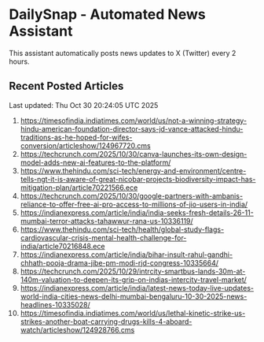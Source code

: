 # DailySnap - Automated News Assistant

This assistant automatically posts news updates to X (Twitter) every 2 hours.

## Recent Posted Articles

Last updated: Thu Oct 30 20:24:05 UTC 2025

1. https://timesofindia.indiatimes.com/world/us/not-a-winning-strategy-hindu-american-foundation-director-says-jd-vance-attacked-hindu-traditions-as-he-hoped-for-wifes-conversion/articleshow/124967720.cms
2. https://techcrunch.com/2025/10/30/canva-launches-its-own-design-model-adds-new-ai-features-to-the-platform/
3. https://www.thehindu.com/sci-tech/energy-and-environment/centre-tells-ngt-it-is-aware-of-great-nicobar-projects-biodiversity-impact-has-mitigation-plan/article70221566.ece
4. https://techcrunch.com/2025/10/30/google-partners-with-ambanis-reliance-to-offer-free-ai-pro-access-to-millions-of-jio-users-in-india/
5. https://indianexpress.com/article/india/india-seeks-fresh-details-26-11-mumbai-terror-attacks-tahawwur-rana-us-10336119/
6. https://www.thehindu.com/sci-tech/health/global-study-flags-cardiovascular-crisis-mental-health-challenge-for-india/article70216848.ece
7. https://indianexpress.com/article/india/bihar-insult-rahul-gandhi-chhath-pooja-drama-jibe-pm-modi-rjd-congress-10335664/
8. https://techcrunch.com/2025/10/29/intrcity-smartbus-lands-30m-at-140m-valuation-to-deepen-its-grip-on-indias-intercity-travel-market/
9. https://indianexpress.com/article/india/latest-news-today-live-updates-world-india-cities-news-delhi-mumbai-bengaluru-10-30-2025-news-headlines-10335028/
10. https://timesofindia.indiatimes.com/world/us/lethal-kinetic-strike-us-strikes-another-boat-carrying-drugs-kills-4-aboard-watch/articleshow/124928766.cms
